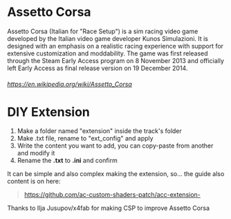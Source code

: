 # Assetto Corsa

Assetto Corsa (Italian for "Race Setup") is a sim racing video game developed by the Italian video game developer Kunos Simulazioni. It is designed with an emphasis on a realistic racing experience with support for extensive customization and moddability. The game was first released through the Steam Early Access program on 8 November 2013 and officially left Early Access as final release version on 19 December 2014.

###### https://en.wikipedia.org/wiki/Assetto_Corsa

# DIY Extension

1. Make a folder named "extension" inside the track's folder
2. Make .txt file, rename to "ext_config" and apply
3. Write the content you want to add, you can copy-paste from another and modify it
4. Rename the **.txt** to **.ini** and confirm

It can be simple and also complex making the extension, so... the guide also content is on here:
> https://github.com/ac-custom-shaders-patch/acc-extension-

Thanks to Ilja Jusupov/x4fab for making CSP to improve Assetto Corsa
